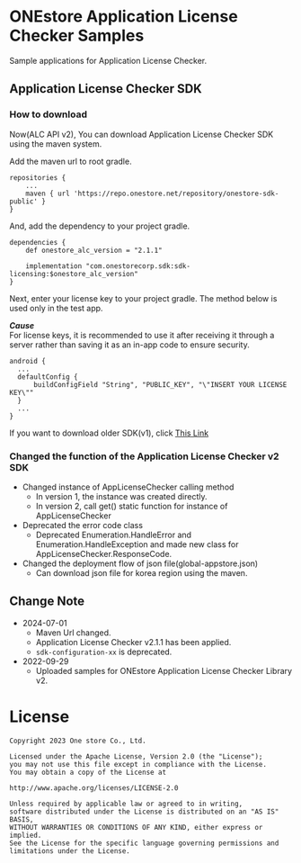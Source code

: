 # ONEstore Application License Checker Samples
Sample applications for Application License Checker.

## Application License Checker SDK
### How to download
Now(ALC API v2), You can download Application License Checker SDK using the maven system.

Add the maven url to root gradle.

```
repositories {
    ...
    maven { url 'https://repo.onestore.net/repository/onestore-sdk-public' }
}
```

And, add the dependency to your project gradle.

```
dependencies {
    def onestore_alc_version = "2.1.1"
    
    implementation "com.onestorecorp.sdk:sdk-licensing:$onestore_alc_version"
}
```

Next, enter your license key to your project gradle. The method below is used only in the test app.

***Cause***<br/>
For license keys, it is recommended to use it after receiving it through a server rather than saving it as an in-app code to ensure security.

```
android {
  ...
  defaultConfig {
      buildConfigField "String", "PUBLIC_KEY", "\"INSERT YOUR LICENSE KEY\""
  }
  ...
}
```

If you want to download older SDK(v1), click [This Link](https://github.com/ONE-store/app_license_checker/releases/tag/release%2Falc-1.0.0)

### Changed the function of the Application License Checker v2 SDK
* Changed instance of AppLicenseChecker calling method 
    * In version 1, the instance was created directly.
    * In version 2, call get() static function for instance of AppLicenseChecker 
* Deprecated the error code class
    * Deprecated Enumeration.HandleError and Enumeration.HandleException and made new class for AppLicenseChecker.ResponseCode.
* Changed the deployment flow of json file(global-appstore.json)
    * Can download json file for korea region using the maven.

## Change Note
* 2024-07-01
    * Maven Url changed.
    * Application License Checker v2.1.1 has been applied.
    * `sdk-configuration-xx` is deprecated.
* 2022-09-29
    * Uploaded samples for ONEstore Application License Checker Library v2. 


# License
```
Copyright 2023 One store Co., Ltd.

Licensed under the Apache License, Version 2.0 (the "License"); 
you may not use this file except in compliance with the License.
You may obtain a copy of the License at

http://www.apache.org/licenses/LICENSE-2.0

Unless required by applicable law or agreed to in writing, 
software distributed under the License is distributed on an "AS IS" BASIS, 
WITHOUT WARRANTIES OR CONDITIONS OF ANY KIND, either express or implied. 
See the License for the specific language governing permissions and
limitations under the License.
```	
